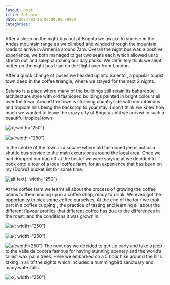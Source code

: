 ```yaml
---
layout: post
title: Salento
date: 2024-03-16 00:00:00 +0000
categories:
---
```


After a sleep on the night bus out of Bogota we awoke to sunrise in the Andes mountain range as we climbed and winded through the mountain roads to arrive in Armenia around 7am. Overall the night bus was a positive experience, we both managed to get two seats each which allowed us to stretch out and sleep clutching our day packs. We definitely think we slept better on the night bus than on the flight over from London.

After a quick change of buses we headed up into Salento , a popular tourist town deep in the coffee triangle, where we stayed for the next 2 nights. 

Salento is a place where many of the buildings still retain its bahareque architecture style with old fashioned buildings painted in bright colours all over the town. Around the town is stunning countryside with mountainous and tropical hills being the backdrop to your stay. I don’t think we knew how much we wanted to leave the crazy city of Bogota until we arrived in such a beautiful tropical town

![a](https://live.staticflickr.com/65535/53591300197_3933a34525_c_d.jpg){:width=“250”}

![a](https://live.staticflickr.com/65535/53592168096_d9f7ffe78e_k_d.jpg){:width="250"}


In the centre of the town is a square where old fashioned jeeps act as a shuttle bus service to the main excursions around the local area. Once we had dropped our bag off at the hostel we were staying at  we decided to book onto a tour of a local coffee farm, for an experience that has been on my (Dom’s) bucket list for some time. 

![alt text](https://live.staticflickr.com/65535/53592367235_a917590a4b_c_d.jpg){: width=“250”}




At the coffee farm we learnt all about the process of growing the coffee beans to them ending up in a coffee shop, ready to drink. We even got the opportunity to pick some coffee ourselves. At the end of the tour we took part in a coffee cupping , the practice of tasting and learning all about the different flavour profiles that different coffee has due to the differences in the roast, and the conditions it was grown in.

![a](https://live.staticflickr.com/65535/53591048177_9139458c91_c_d.jpg){: width=“250”}


![a](https://live.staticflickr.com/65535/53592262439_ba0f83542a_c_d.jpg){: width=“250”}

![a](https://live.staticflickr.com/65535/53592149008_4a0984568a_c_d.jpg){:width=250"}
The next day we decided to get up early and take a jeep to the Valle de cocora famous for having stunning scenery and the world’s tallest wax palm trees. Here we embarked on a 5 hour hike around the hills taking in all of the sights which included a hummingbird sanctuary and many waterfalls.

![x](https://live.staticflickr.com/65535/53592239654_180c6a60a6_c_d.jpg){: width=“250”}